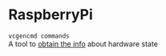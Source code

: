# RaspberryPi

`vcgencmd commands`
<br>A tool to [obtain the info](https://www.raspberrypi.com/documentation/computers/os.html#vcgencmd) about hardware state
